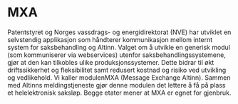 # MXA

Patentstyret og Norges vassdrags- og energidirektorat (NVE) har utviklet en selvstendig applikasjon som håndterer kommunikasjon mellom internt system for saksbehandling og Altinn. Valget om å utvikle en generisk modul (som kommuniserer via webservices) utenfor saksbehandlingssystemene, gjør at den kan tilkobles ulike produksjonssystemer. Dette bidrar til økt driftssikkerhet og fleksibilitet samt redusert kostnad og risiko ved utvikling og vedlikehold.
Vi kaller modulenMXA (Message Exchange Altinn).
Sammen med Altinns meldingstjeneste gjør denne modulen det lettere å få på plass et helelektronisk saksløp.
Begge etater mener at MXA er egnet for gjenbruk.
